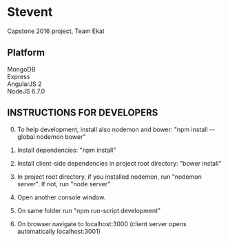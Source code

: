 # Stevent

Capstone 2016 project, Team Ekat  

## Platform   
MongoDB  
Express  
AngularJS 2  
NodeJS 6.7.0  

## INSTRUCTIONS FOR DEVELOPERS  

0. To help development, install also nodemon and bower: "npm install --global nodemon bower"  

1. Install dependencies: "npm install"  

2. Install client-side dependencies in project root directory: "bower install"  

3. In project root directory, if you installed nodemon, run "nodemon server". If not, run "node server"  

4. Open another console window.  

5. On same folder run "npm run-script development"  

6. On browser navigate to localhost:3000 (client server opens automatically localhost:3001)  


